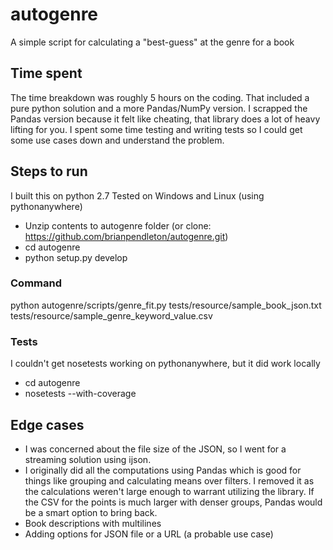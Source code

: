 # autogenre

A simple script for calculating a "best-guess" at the genre for a book

## Time spent

The time breakdown was roughly 5 hours on the coding.  That included a pure python
solution and a more Pandas/NumPy version.  I scrapped the Pandas version because it
felt like cheating, that library does a lot of heavy lifting for you.  I spent some 
time testing and writing tests so I could get some use cases down and understand the problem.

## Steps to run

I built this on python 2.7
Tested on Windows and Linux (using pythonanywhere)

- Unzip contents to autogenre folder (or clone: https://github.com/brianpendleton/autogenre.git)
- cd autogenre
- python setup.py develop

### Command
python autogenre/scripts/genre_fit.py tests/resource/sample_book_json.txt tests/resource/sample_genre_keyword_value.csv

### Tests
I couldn't get nosetests working on pythonanywhere, but it did work locally

- cd autogenre
- nosetests --with-coverage


## Edge cases
- I was concerned about the file size of the JSON, so I went for a streaming 
solution using ijson.
- I originally did all the computations using Pandas which is good for things
like grouping and calculating means over filters. I removed it as the calculations 
weren't large enough to warrant utilizing the library. If the CSV for the points
is much larger with denser groups, Pandas would be a smart option to bring back.
- Book descriptions with multilines
- Adding options for JSON file or a URL (a probable use case)
